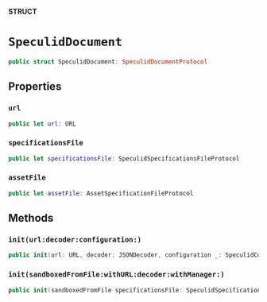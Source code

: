 **STRUCT**

# `SpeculidDocument`

```swift
public struct SpeculidDocument: SpeculidDocumentProtocol
```

## Properties
### `url`

```swift
public let url: URL
```

### `specificationsFile`

```swift
public let specificationsFile: SpeculidSpecificationsFileProtocol
```

### `assetFile`

```swift
public let assetFile: AssetSpecificationFileProtocol
```

## Methods
### `init(url:decoder:configuration:)`

```swift
public init(url: URL, decoder: JSONDecoder, configuration _: SpeculidConfigurationProtocol? = nil) throws
```

### `init(sandboxedFromFile:withURL:decoder:withManager:)`

```swift
public init(sandboxedFromFile specificationsFile: SpeculidSpecificationsFileProtocol, withURL url: URL, decoder: JSONDecoder, withManager manager: Sandbox) throws
```

